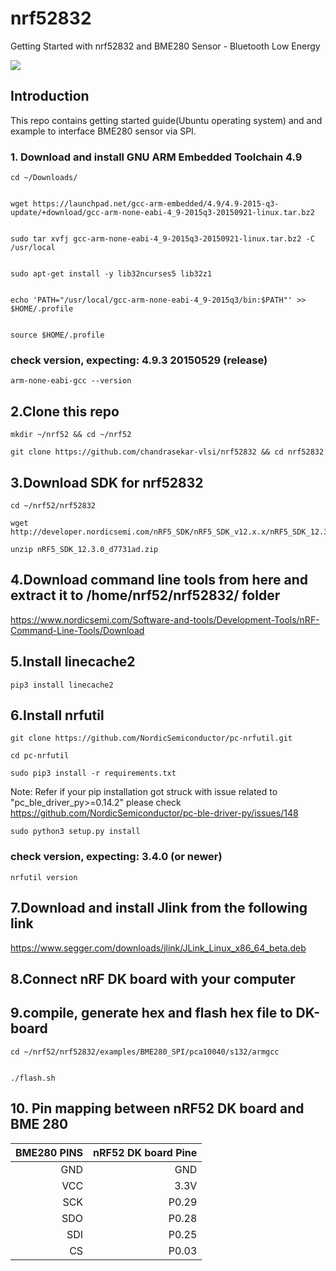 # nrf52832
Getting Started with nrf52832 and BME280 Sensor - Bluetooth Low Energy 

[![](https://www.nordicsemi.com/-/media/Images/Products/DevKits/nRF52-Series/nRF52-DK/nRF52-DK.png?h=530&la=en&mw=350&w=350&hash=48D397A047A718030261F80211DC881F8EFEA55D)](http://nordicsemi.com)

## Introduction

This repo contains getting started guide(Ubuntu operating system) and and example to interface BME280 sensor via SPI. 


### 1. Download and install GNU ARM Embedded Toolchain 4.9

```
cd ~/Downloads/


wget https://launchpad.net/gcc-arm-embedded/4.9/4.9-2015-q3-update/+download/gcc-arm-none-eabi-4_9-2015q3-20150921-linux.tar.bz2


sudo tar xvfj gcc-arm-none-eabi-4_9-2015q3-20150921-linux.tar.bz2 -C /usr/local


sudo apt-get install -y lib32ncurses5 lib32z1


echo 'PATH="/usr/local/gcc-arm-none-eabi-4_9-2015q3/bin:$PATH"' >> $HOME/.profile


source $HOME/.profile
```

### check version, expecting: 4.9.3 20150529 (release)

```
arm-none-eabi-gcc --version
```

## 2.Clone this repo

```
mkdir ~/nrf52 && cd ~/nrf52
```

```
git clone https://github.com/chandrasekar-vlsi/nrf52832 && cd nrf52832
```

## 3.Download SDK for nrf52832

```
cd ~/nrf52/nrf52832

wget http://developer.nordicsemi.com/nRF5_SDK/nRF5_SDK_v12.x.x/nRF5_SDK_12.3.0_d7731ad.zip
```

```
unzip nRF5_SDK_12.3.0_d7731ad.zip
```

## 4.Download command line tools from here and extract it to /home/nrf52/nrf52832/ folder


https://www.nordicsemi.com/Software-and-tools/Development-Tools/nRF-Command-Line-Tools/Download



## 5.Install linecache2
```
pip3 install linecache2
```

## 6.Install nrfutil

```
git clone https://github.com/NordicSemiconductor/pc-nrfutil.git
```

```
cd pc-nrfutil

sudo pip3 install -r requirements.txt
```
Note:  Refer if your pip installation got struck with issue related to "pc_ble_driver_py>=0.14.2" please check https://github.com/NordicSemiconductor/pc-ble-driver-py/issues/148

```
sudo python3 setup.py install
```

### check version, expecting: 3.4.0 (or newer)

```
nrfutil version
```

## 7.Download and install Jlink from the following link

https://www.segger.com/downloads/jlink/JLink_Linux_x86_64_beta.deb


## 8.Connect nRF DK board with your computer

## 9.compile, generate hex and flash hex file to DK-board

```
cd ~/nrf52/nrf52832/examples/BME280_SPI/pca10040/s132/armgcc


./flash.sh
```

## 10. Pin mapping between nRF52 DK board and BME 280


| BME280 PINS   |  nRF52 DK board Pine   |
|--------------:|-----------------------:|
| GND           |  GND                   |
| VCC           | 3.3V                   |
| SCK           | P0.29                  |
| SDO           | P0.28                  |
| SDI           | P0.25                  |
| CS            | P0.03                  |
